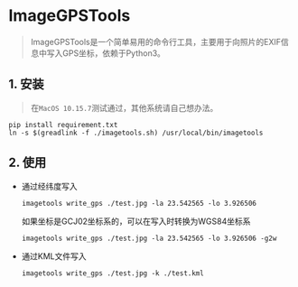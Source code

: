 # ImageGPSTools

> ImageGPSTools是一个简单易用的命令行工具，主要用于向照片的EXIF信息中写入GPS坐标，依赖于Python3。

## 1. 安装

> 在`MacOS 10.15.7`测试通过，其他系统请自己想办法。

```shell
pip install requirement.txt
ln -s $(greadlink -f ./imagetools.sh) /usr/local/bin/imagetools
```

## 2. 使用

- 通过经纬度写入

  ```shell
  imagetools write_gps ./test.jpg -la 23.542565 -lo 3.926506
  ```

  如果坐标是GCJ02坐标系的，可以在写入时转换为WGS84坐标系

  ```shell
  imagetools write_gps ./test.jpg -la 23.542565 -lo 3.926506 -g2w
  ```
  
- 通过KML文件写入

	```shell
	imagetools write_gps ./test.jpg -k ./test.kml
	```

